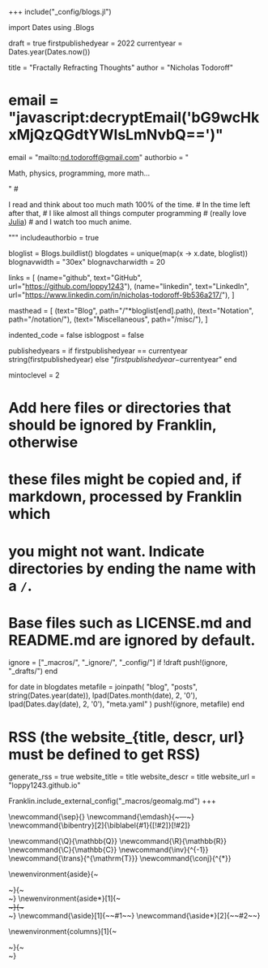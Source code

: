 <!--
Add here global page variables to use throughout your website.
-->
+++
include("_config/blogs.jl")

import Dates
using .Blogs

draft = true
firstpublishedyear = 2022
currentyear = Dates.year(Dates.now())

title = "Fractally Refracting Thoughts"
author = "Nicholas Todoroff"
# email = "javascript:decryptEmail('bG9wcHkxMjQzQGdtYWlsLmNvbQ==')"
email = "mailto:nd.todoroff@gmail.com"
authorbio = "<p>Math, physics, programming, more math...</p>"
    # <p>I read and think about too much math 100% of the time.
    # In the time left after that,
    #     I like almost all things computer programming
    #     (really love <a href="https://julialang.org" class="generic-extlink">Julia</a>)
    #     and I watch too much anime.</p>"""
includeauthorbio = true

bloglist = Blogs.buildlist()
blogdates = unique(map(x -> x.date, bloglist))
blognavwidth = "30ex"
blognavcharwidth = 20

links = [
    (name="github", text="GitHub", url="https://github.com/loppy1243"),
    (name="linkedin", text="LinkedIn", url="https://www.linkedin.com/in/nicholas-todoroff-9b536a217/"),
]

masthead = [
    (text="Blog", path="/"*bloglist[end].path),
    (text="Notation", path="/notation/"),
    (text="Miscellaneous", path="/misc/"),
]

indented_code = false
isblogpost = false

publishedyears = if firstpublishedyear == currentyear
    string(firstpublishedyear)
else
    "$firstpublishedyear-$currentyear"
end

mintoclevel = 2

# Add here files or directories that should be ignored by Franklin, otherwise
# these files might be copied and, if markdown, processed by Franklin which
# you might not want. Indicate directories by ending the name with a `/`.
# Base files such as LICENSE.md and README.md are ignored by default.
ignore = ["_macros/", "_ignore/", "_config/"]
if !draft
    push!(ignore, "_drafts/")
end

for date in blogdates
    metafile = joinpath(
        "blog", "posts",
        string(Dates.year(date)),
        lpad(Dates.month(date), 2, '0'),
        lpad(Dates.day(date), 2, '0'),
        "meta.yaml"
    )
    push!(ignore, metafile)
end

# RSS (the website_{title, descr, url} must be defined to get RSS)
generate_rss = true
website_title = title
website_descr = title
website_url   = "loppy1243.github.io"

Franklin.include_external_config("_macros/geomalg.md")
+++

\newcommand{\sep}{}
\newcommand{\emdash}{~~~&mdash;~~~}
\newcommand{\bibentry}[2]{\biblabel{#1}{[!#2]}[!#2]}

\newcommand{\Q}{\mathbb{Q}}
\newcommand{\R}{\mathbb{R}}
\newcommand{\C}{\mathbb{C}}
\newcommand{\inv}{^{-1}}
\newcommand{\trans}{^{\mathrm{T}}}
\newcommand{\conj}{^{*}}

\newenvironment{aside}{~~~<aside name="aside">~~~}{~~~</aside>~~~}
\newenvironment{aside*}[1]{~~~<aside name="aside" id="!#1">~~~}{~~~</aside>~~~}
\newcommand{\aside}[1]{~~~<span name="aside">~~~#1~~~</span>~~~}
\newcommand{\aside*}[2]{~~~<span name="aside" id="!#1">~~~#2~~~</span>~~~}

\newenvironment{columns}[1]{~~~<div style="column-count: #1;">~~~}{~~~</div>~~~}
